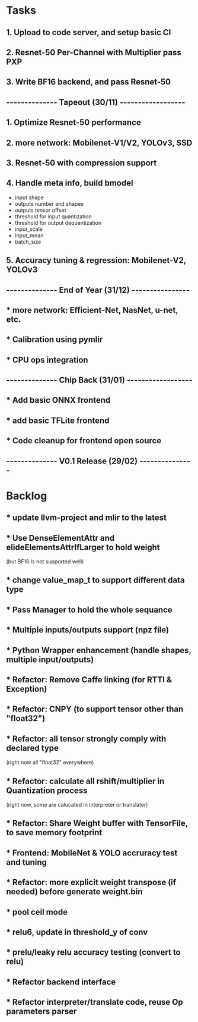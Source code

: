 
# Tasks

## 1. Upload to code server, and setup basic CI

## 2. Resnet-50 Per-Channel with Multiplier pass PXP

## 3. Write BF16 backend, and pass Resnet-50

## -------------- Tapeout (30/11)   ------------------

## 1. Optimize Resnet-50 performance

## 2. more network: Mobilenet-V1/V2, YOLOv3, SSD

## 3. Resnet-50 with compression support

## 4. Handle meta info, build bmodel

* input shape
* outputs number and shapes
* outputs tensor offset
* threshold for input quantization
* threshold for output dequantization
* input_scale
* input_mean
* batch_size

## 5. Accuracy tuning & regression: Mobilenet-V2, YOLOv3

## -------------- End of Year (31/12) ----------------

## * more network: Efficient-Net, NasNet, u-net, etc.

## * Calibration using pymlir

## * CPU ops integration

## -------------- Chip Back (31/01) ------------------

## * Add basic ONNX frontend

## * add basic TFLite frontend

## * Code cleanup for frontend open source

## -------------- V0.1 Release (29/02) ---------------

# Backlog

## * update llvm-project and mlir to the latest

## * Use DenseElementAttr and elideElementsAttrIfLarger to hold weight

(but BF16 is not supported well)

## * change value_map_t to support different data type

## * Pass Manager to hold the whole sequance

## * Multiple inputs/outputs support (npz file)

## * Python Wrapper enhancement (handle shapes, multiple input/outputs)

## * Refactor: Remove Caffe linking (for RTTI & Exception)

## * Refactor: CNPY (to support tensor other than "float32")

## * Refactor: all tensor strongly comply with declared type

(right now all "float32" everywhere)

## * Refactor: calculate all rshift/multiplier in Quantization process

(right now, some are calucated in interpreter or translater)

## * Refactor: Share Weight buffer with TensorFile, to save memory footprint

## * Frontend: MobileNet & YOLO accruracy test and tuning

## * Refactor: more explicit weight transpose (if needed) before generate weight.bin

## * pool ceil mode

## * relu6, update in threshold_y of conv

## * prelu/leaky relu accuracy testing (convert to relu)

## * Refactor backend interface

## * Refactor interpreter/translate code, reuse Op parameters parser
